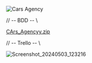   ![Cars Agency](https://github.com/Daosre/Cars_Agency/assets/161069654/3d906d6b-0724-4c76-9dcf-a9c9e09d4d94)

// -- BDD -- \\

 [CArs_Agencyy.zip](https://github.com/Daosre/Cars_Agency/files/15198614/CArs_Agencyy.zip)

 // -- Trello -- \\

![Screenshot_20240503_123216](https://github.com/Daosre/Cars_Agency/assets/161069654/2cfc6665-d8b7-4ac5-ac55-b58a2d0cf374)




